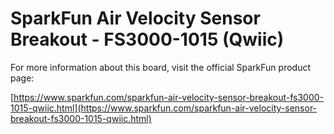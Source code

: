 # SparkFun Air Velocity Sensor Breakout - FS3000-1015 (Qwiic)

For more information about this board, visit the official SparkFun product page:

[https://www.sparkfun.com/sparkfun-air-velocity-sensor-breakout-fs3000-1015-qwiic.html](https://www.sparkfun.com/sparkfun-air-velocity-sensor-breakout-fs3000-1015-qwiic.html)